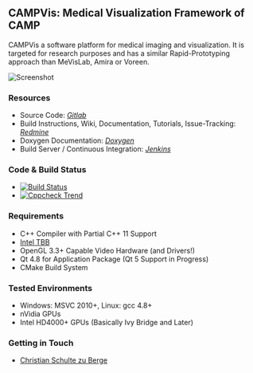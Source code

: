 ## CAMPVis: Medical Visualization Framework of CAMP

CAMPVis a software platform for medical imaging and visualization. It is targeted for research purposes and has a similar Rapid-Prototyping approach than MeVisLab, Amira or Voreen.

![Screenshot](https://campcloud.informatik.tu-muenchen.de/redmine/attachments/download/152/volumeexplorerdemo.jpg)

### Resources

* Source Code: *[Gitlab](https://campgit.in.tum.de/berge/campvis)*
* Build Instructions, Wiki, Documentation, Tutorials, Issue-Tracking: *[Redmine](https://campcloud.informatik.tu-muenchen.de/redmine/projects/tumvis)*
* Doxygen Documentation: *[Doxygen](http://campci.informatik.tu-muenchen.de:8090/userContent/campvis/doc/index.html)*
* Build Server / Continuous Integration: *[Jenkins](http://campci.informatik.tu-muenchen.de:8090/job/CAMPVis/)*

### Code & Build Status

* [![Build Status](http://campci.informatik.tu-muenchen.de:8090/buildStatus/icon?job=CAMPVis)](http://campci.informatik.tu-muenchen.de:8090/job/CAMPVis/)
* [![Cppcheck Trend](http://campci.informatik.tu-muenchen.de:8090/job/CAMPVis-cppcheck/cppcheckResult/graph)](http://campci.informatik.tu-muenchen.de:8090/job/CAMPVis-cppcheck/cppcheckResult/)

### Requirements

* C++ Compiler with Partial C++ 11 Support
* [Intel TBB](https://www.threadingbuildingblocks.org/)
* OpenGL 3.3+ Capable Video Hardware (and Drivers!)
* Qt 4.8 for Application Package (Qt 5 Support in Progress)
* CMake Build System

### Tested Environments

* Windows: MSVC 2010+, Linux: gcc 4.8+
* nVidia GPUs
* Intel HD4000+ GPUs (Basically Ivy Bridge and Later)

### Getting in Touch

* [Christian Schulte zu Berge](http://campar.in.tum.de/Main/ChristianSchulteZuBerge)
